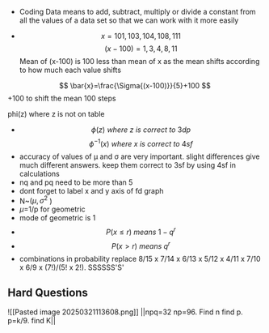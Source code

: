 -  Coding Data means to add, subtract, multiply or divide a constant from all the values of a data set so that we can work with it more easily
* $$x=101, 103, 104,108,111 
$$
$$
(x-100)=1, 3, 4, 8, 11
$$
Mean of (x-100) is 100 less than mean of x as the mean shifts according to how much each value shifts

$$ \bar{x}=\frac{\Sigma{(x-100)}}{5}+100
$$
+100 to shift the mean 100 steps

phi(z) where z is not on table

* $$\phi(z)\ where\ z\ is \ correct\ to\ 3dp$$
$$\phi^{-1}(x)\ where \ x\ is\ correct\ to\ 4sf$$
* accuracy of values of μ and σ are very important. slight differences give much different answers. keep them correct to 3sf by using 4sf in calculations
* nq and pq need to be more than 5 
* dont forget to label x and y axis of fd graph
* N~($\mu,\sigma^2$ )
* $\mu$=1/p for geometric
* mode of geometric is 1
* $$P(x\le r)\ means\ 1-q^r$$
* $$P(x> r)\ means\ q^r$$
* combinations in probability replace 8/15 x 7/14 x 6/13 x 5/12 x 4/11 x 7/10 x 6/9 x (7!)/(5! x 2!). SSSSSS'S'
























## Hard Questions

![[Pasted image 20250321113608.png]]
||npq=32 np=96. Find n find p. p=k/9. find K|| 